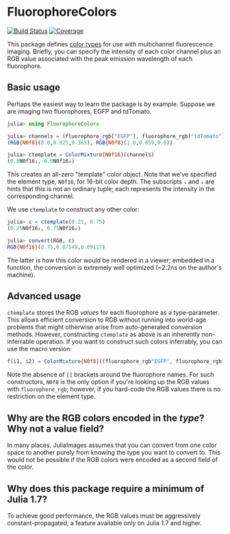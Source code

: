 # FluorophoreColors

[![Build Status](https://github.com/JuliaImages/FluorophoreColors.jl/actions/workflows/CI.yml/badge.svg?branch=main)](https://github.com/JuliaImages/FluorophoreColors.jl/actions/workflows/CI.yml?query=branch%3Amain)
[![Coverage](https://codecov.io/gh/JuliaImages/FluorophoreColors.jl/branch/main/graph/badge.svg)](https://codecov.io/gh/JuliaImages/FluorophoreColors.jl)

This package defines [color types](https://github.com/JuliaGraphics/ColorTypes.jl) for use with multichannel fluorescence imaging. Briefly, you can specify the intensity of each color channel plus an RGB value associated with the peak emission
wavelength of each fluorophore.

## Basic usage

Perhaps the easiest way to learn the package is by example. Suppose we are imaging two fluorophores, EGFP and tdTomato.

```julia
julia> using FluorophoreColors

julia> channels = (fluorophore_rgb["EGFP"], fluorophore_rgb["tdTomato"])
(RGB{N0f8}(0.0,0.925,0.365), RGB{N0f8}(1.0,0.859,0.0))

julia> ctemplate = ColorMixture{N0f16}(channels)
(0.0N0f16₁, 0.0N0f16₂)
```

This creates an all-zero "template" color object. Note that we've specified the element type, `N0f16`, for 16-bit color depth.
The subscripts `₁` and `₂` are hints that this is not an ordinary tuple; each represents the intensity in the corresponding channel.

We use `ctemplate` to construct any other color:

```julia
julia> c = ctemplate(0.25, 0.75)
(0.25N0f16₁, 0.75N0f16₂)

julia> convert(RGB, c)
RGB{N0f16}(0.75,0.87549,0.09117)
```

The latter is how this color would be rendered in a viewer; embedded in a function, the conversion is extremely well optimized (~2.2ns on the author's machine).

## Advanced usage

`ctemplate` stores the RGB *values* for each fluorophore as a type-parameter. This allows efficient conversion to RGB
without running into world-age problems that might otherwise arise from auto-generated conversion methods.
However, constructing `ctemplate` as above is an inherently non-inferrable operation. If you want to construct such colors
inferrably, you can use the macro version:

```julia
f(i1, i2) = ColorMixture{N0f8}((fluorophore_rgb"EGFP", fluorophore_rgb"tdTomato"), (i1, i2))
```

Note the absence of `[]` brackets around the fluorophore names. For such constructors, `N0f8` is the only option if you're
looking up the RGB values with `fluorophore_rgb`; however, if you hard-code the RGB values there is no restriction
on the element type.

## Why are the RGB colors encoded in the *type*? Why not a value field?

In many places, JuliaImages assumes that you can convert from one color space to another purely from knowing the type you want to convert to. This would not be possible if the RGB colors were encoded as a second field of the color.

## Why does this package require a minimum of Julia 1.7?

To achieve good performance, the RGB values must be aggressively constant-propagated, a feature available only on Julia 1.7 and higher.
